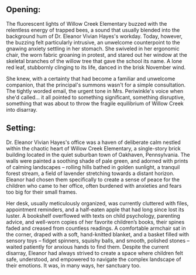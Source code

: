 ## Opening:

The fluorescent lights of Willow Creek Elementary buzzed with the relentless energy of trapped bees, a sound that usually blended into the background hum of Dr. Eleanor Vivian Hayes's workday. Today, however, the buzzing felt particularly intrusive, an unwelcome counterpoint to the gnawing anxiety settling in her stomach. She swiveled in her ergonomic chair, the worn fabric groaning in protest, and stared out her window at the skeletal branches of the willow tree that gave the school its name. A lone red leaf, stubbornly clinging to its life, danced in the brisk November wind. 

She knew, with a certainty that had become a familiar and unwelcome companion, that the principal's summons wasn't for a simple consultation. The tightly worded email, the urgent tone in Mrs. Periwinkle's voice when she'd called… it all pointed to something significant, something disruptive, something that was about to throw the fragile equilibrium of Willow Creek into disarray. 
## Setting:

Dr. Eleanor Vivian Hayes's office was a haven of deliberate calm nestled within the chaotic heart of Willow Creek Elementary, a single-story brick building located in the quiet suburban town of Oakhaven, Pennsylvania. The walls were painted a soothing shade of pale green, and adorned with prints of calming landscapes – rolling hills bathed in golden sunlight, a tranquil forest stream, a field of lavender stretching towards a distant horizon. Eleanor had chosen them specifically to create a sense of peace for the children who came to her office, often burdened with anxieties and fears too big for their small frames. 

Her desk, usually meticulously organized, was currently cluttered with files, appointment reminders, and a half-eaten apple that had long since lost its luster. A bookshelf overflowed with texts on child psychology, parenting advice, and well-worn copies of her favorite children’s books, their spines faded and creased from countless readings. A comfortable armchair sat in the corner, draped with a soft, hand-knitted blanket, and a basket filled with sensory toys – fidget spinners, squishy balls, and smooth, polished stones – waited patiently for anxious hands to find them. Despite the current disarray, Eleanor had always strived to create a space where children felt safe, understood, and empowered to navigate the complex landscape of their emotions. It was, in many ways, her sanctuary too.
